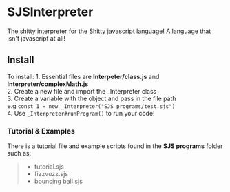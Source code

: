 # SJSInterpreter

The shitty interpreter for the Shitty javascript language! A language that isn't javascript at all!

## __Install__

To install:
    1. Essential files are **Interpeter/class.js** and **Interpreter/complexMath.js** </br>
    2. Create a new file and import the _Interpreter class </br>
    3. Create a variable with the object and pass in the file path </br>
         e.g `const I = new _Interpreter("SJS programs/test.sjs")` </br>
    4. Use `_Interpreter#runProgram()` to run your code! </br>

### __Tutorial & Examples__

There is a tutorial file and example scripts found in the **SJS programs** folder such as:
> * tutorial.sjs
> * fizzvuzz.sjs
> * bouncing ball.sjs

